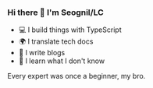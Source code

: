 ### Hi there 👋 I'm Seognil/LC

- 💻 I build things with TypeScript
- 🌍 I translate tech docs
- 📖 I write blogs
- 🤔 I learn what I don't know

Every expert was once a beginner, my bro.

<!--
**seognil/seognil** is a ✨ _special_ ✨ repository because its `README.md` (this file) appears on your GitHub profile.

Here are some ideas to get you started:

- 🔭 I’m currently working on ...
- 🌱 I’m currently learning ...
- 👯 I’m looking to collaborate on ...
- 🤔 I’m looking for help with ...
- 💬 Ask me about ...
- 📫 How to reach me: ...
- 😄 Pronouns: ...
- ⚡ Fun fact: ...
-->
